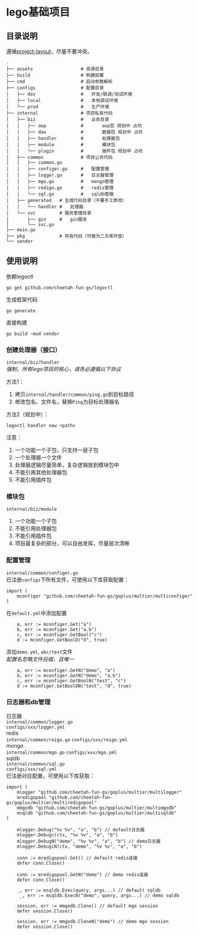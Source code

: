 # lego基础项目

## 目录说明
遵循[project-layout](https://github.com/golang-standards/project-layout)，尽量不要冲突。
```
.
├── assets                  # 资源目录
├── build                   # 构建部署
├── cmd                     # 启动参数解析
├── configs                 # 配置目录
│   ├── dev                 #   开发/联调/测试环境
│   ├── local               #   本地调试环境
│   └── prod                #   生产环境
├── internal                # 项目私有代码
│   ├── biz                 #   业务目录
│   │   ├── aop             #       aop层 规划中 占坑
│   │   ├── dao             #       数据层 规划中 占坑
│   │   ├── handler         #       处理器包
│   │   ├── module          #       模块包
│   │   └── plugin          #       插件包 规划中 占坑
│   ├── common              # 项目公共代码
│   │   ├── common.go       
│   │   ├── configer.go     #   配置管理
│   │   ├── logger.go       #   日志器管理
│   │   ├── mgo.go          #   mongo管理
│   │   ├── redigo.go       #   redis管理
│   │   └── sql.go          #   sqldb管理
│   ├── generated   # 生成代码目录（不要手工修改）
│   │   └── handler #   处理器
│   └── svc         # 服务管理目录
│       ├── gin     #   gin服务
│       └── svc.go
├── main.go
├── pkg             # 共有代码（可做为二方库开放）
└── vendor
```
## 使用说明
依赖legoctl
```
go get github.com/cheetah-fun-gs/legoctl
```
生成框架代码
```
go generate
```
直接构建
```
go build -mod vendor
```
### 创建处理器（接口）
```internal/biz/handler```  
*强制，所有lego项目的核心，请务必遵循以下协议*  

方法1：
1. 拷贝```internal/handler/common/ping.go```到目标路径
2. 修改包名、文件名，替换```Ping```为目标处理器名  

方法2（规划中）：
```
legoctl handler new <path>
```
注意：
1. 一个功能一个子包，只支持一层子包
2. 一个处理器一个文件
3. 处理器逻辑尽量简单，复杂逻辑放到模块包中
4. 不能引用其他处理器包
5. 不能引用插件包

### 模块包
```internal/biz/module```
1. 一个功能一个子包
2. 不能引用处理器包
3. 不能引用插件包
4. 项目最复杂的部分，可以自由发挥，尽量层次清晰

### 配置管理
```internal/common/configer.go```  
已注册```configs```下所有文件，可使用以下库获取配置：
```golang
import (
	mconfiger "github.com/cheetah-fun-gs/goplus/multier/multiconfiger"
)
```
在```default.yml```中添加配置
```golang
    a, err := mconfiger.Get("a")
    b, err := mconfiger.Get("a.b")
    c, err := mconfiger.GetBool("c")
    d := mconfiger.GetBoolD("d", true)
```
添加```demo.yml```, ```abc/test```文件  
*配置名忽略文件后缀，且唯一*  
```golang
    a, err := mconfiger.GetN("demo", "a")
    b, err := mconfiger.GetN("demo", "a.b")
    c, err := mconfiger.GetBoolN("test", "c")
    d := mconfiger.GetBoolDN("test", "d", true)
```
### 日志器和db管理
日志器  
```internal/common/logger.go```  
```configs/xxx/logger.yml```  
redis  
```internal/common/reigo.go``` 
```configs/xxx/reigo.yml```  
mongo  
```internal/common/mgo.go``` 
```configs/xxx/mgo.yml```  
sqldb  
```internal/common/sql.go```  
```configs/xxx/sql.yml```  
已注册对应配置，可使用以下库获取：
```golang
import (
	mlogger "github.com/cheetah-fun-gs/goplus/multier/multilogger"
    mredigopool "github.com/cheetah-fun-gs/goplus/multier/multiredigopool"
	mmgodb "github.com/cheetah-fun-gs/goplus/multier/multimgodb"
	msqldb "github.com/cheetah-fun-gs/goplus/multier/multisqldb"
)

    mlogger.Debug("%v %v", "a", "b") // default日志器
    mlogger.Debugc(ctx, "%v %v", "a", "b")
    mlogger.DebugN("demo", "%v %v", "a", "b") // demo日志器
    mlogger.DebugcN(ctx, "demo", "%v %v", "a", "b")

    conn := mredigopool.Get() // default redis连接
    defer conn.Close()
    
    conn := mredigopool.GetN("demo") // demo redis连接
    defer conn.Close()
    
    _, err := msqldb.Exec(query, args...) // default sqldb
     _, err := msqldb.ExecN("demo", query, args...) // demo sqldb

    session, err := mmgodb.Clone() // default mgo session
    defer session.Close()

    session, err := mmgodb.CloneN("demo") // demo mgo session
    defer session.Close()
```
